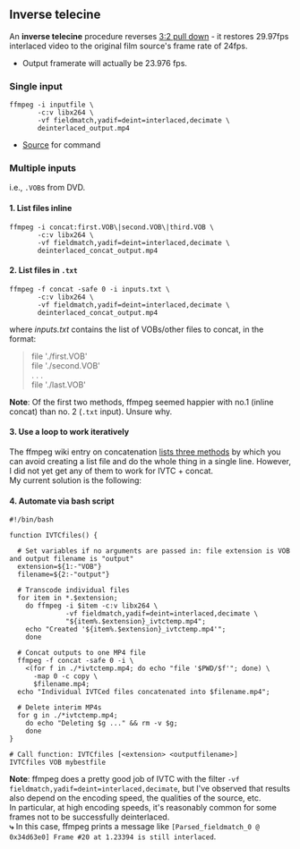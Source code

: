 ## Inverse telecine

An **inverse telecine** procedure reverses [3:2 pull down](https://en.wikipedia.org/wiki/Three-two_pull_down) - it restores 29.97fps interlaced video to the original film source's frame rate of 24fps.
* Output framerate will actually be 23.976 fps.

### Single input

```
ffmpeg -i inputfile \
       -c:v libx264 \
       -vf fieldmatch,yadif=deint=interlaced,decimate \
       deinterlaced_output.mp4
```
* [Source](https://forum.doom9.org/showthread.php?t=172289) for command

<!-- TEST:
ffmpeg -i *.VOB -c:v libx264 -preset veryslow -vf fieldmatch,yadif=deint=interlaced,decimate ivtc_output.mp4 -->

### Multiple inputs

i.e., `.VOB`s from DVD.

#### 1. List files inline

```
ffmpeg -i concat:first.VOB\|second.VOB\|third.VOB \
       -c:v libx264 \
       -vf fieldmatch,yadif=deint=interlaced,decimate \
       deinterlaced_concat_output.mp4
```

#### 2. List files in `.txt`

```
ffmpeg -f concat -safe 0 -i inputs.txt \
       -c:v libx264 \
       -vf fieldmatch,yadif=deint=interlaced,decimate \
       deinterlaced_concat_output.mp4
```

where _inputs.txt_ contains the list of VOBs/other files to concat, in the format:

<blockquote>file './first.VOB'<br>  
file './second.VOB'<br>   
. . .<br>   
file './last.VOB'</blockquote>

**Note**: Of the first two methods, ffmpeg seemed happier with no.1 (inline concat) than no. 2 (`.txt` input). Unsure why.

#### 3. Use a loop to work iteratively

The ffmpeg wiki entry on concatenation [lists three methods](https://trac.ffmpeg.org/wiki/Concatenate#demuxer) by which you can avoid creating a list file and do the whole thing in a single line. However, I did not yet get any of them to work for IVTC + concat.  
My current solution is the following:

#### 4. Automate via bash script

```
#!/bin/bash

function IVTCfiles() {

  # Set variables if no arguments are passed in: file extension is VOB and output filename is "output"
  extension=${1:-"VOB"}
  filename=${2:-"output"}

  # Transcode individual files
  for item in *.$extension;
    do ffmpeg -i $item -c:v libx264 \
              -vf fieldmatch,yadif=deint=interlaced,decimate \
              "${item%.$extension}_ivtctemp.mp4";
    echo "Created '${item%.$extension}_ivtctemp.mp4'";
    done

  # Concat outputs to one MP4 file
  ffmpeg -f concat -safe 0 -i \
    <(for f in ./*ivtctemp.mp4; do echo "file '$PWD/$f'"; done) \
      -map 0 -c copy \
      $filename.mp4;
  echo "Individual IVTCed files concatenated into $filename.mp4";

  # Delete interim MP4s
  for g in ./*ivtctemp.mp4;
    do echo "Deleting $g ..." && rm -v $g;
    done
}

# Call function: IVTCfiles [<extension> <outputfilename>]
IVTCfiles VOB mybestfile
```

**Note**: ffmpeg does a pretty good job of IVTC with the filter `-vf fieldmatch,yadif=deint=interlaced,decimate`, but I've observed that results also depend on the encoding speed, the qualities of the source, etc.  
In particular, at high encoding speeds, it's reasonably common for some frames not to be successfully deinterlaced.  
**⤷** In this case, ffmpeg prints a message like `[Parsed_fieldmatch_0 @ 0x34d63e0] Frame #20 at 1.23394 is still interlaced`.
